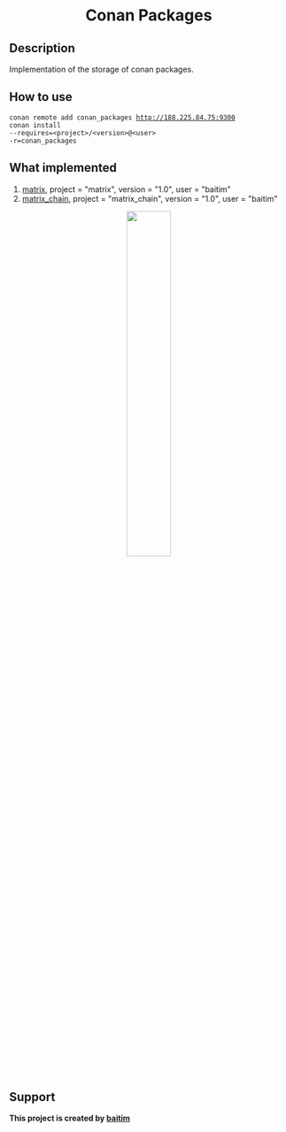 <h1 align="center">Conan Packages</h1>

## Description

 Implementation of the storage of conan packages. 

## How to use
<code>conan remote add conan_packages http://188.225.84.75:9300</code><br>
<code>conan install --requires=\<project\>/\<version\>@\<user\> -r=conan_packages</code>

## What implemented
1. [matrix](https://github.com/baitim/Matrix), project = "matrix", version = "1.0", user = "baitim"
2. [matrix_chain](https://github.com/baitim/MatrixChain), project = "matrix_chain", version = "1.0", user = "baitim"

<p align="center"><img src="https://github.com/baitim/ConanPackages/blob/main/images/monkey.gif" width="40%"></p>

## Support
**This project is created by [baitim](https://t.me/bai_tim)**